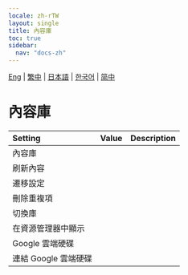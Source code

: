 ```yaml
---
locale: zh-rTW
layout: single
title: 內容庫
toc: true
sidebar:
  nav: "docs-zh"
---
```

[Eng](/dancexr/menu/2025.4/system/library) | [繁中](/tw/dancexr/menu/2025.4/system/library) | [日本語](/jp/dancexr/menu/2025.4/system/library) | [한국어](/kr/dancexr/menu/2025.4/system/library) | [简中](/zh/dancexr/menu/2025.4/system/library)

# 內容庫



| Setting | Value | Description |
| :--- | --- | :--- |
| 內容庫 || 
| 刷新內容 || 
| 遷移設定 || 
| 刪除重複項 || 
| 切換庫 || 
| 在資源管理器中顯示 || 
| Google 雲端硬碟 || 
| 連結 Google 雲端硬碟 || 
